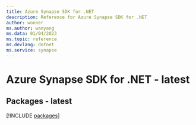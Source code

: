 ```yaml
---
title: Azure Synapse SDK for .NET
description: Reference for Azure Synapse SDK for .NET
author: wonner
ms.author: wanyang
ms.data: 01/04/2023
ms.topic: reference
ms.devlang: dotnet
ms.service: synapse
---
```

# Azure Synapse SDK for .NET - latest
## Packages - latest
[!INCLUDE [packages](synapse-index.md)]